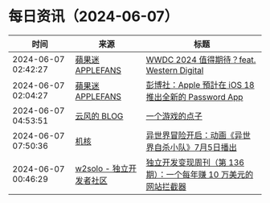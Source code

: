 ﻿# 每日资讯（2024-06-07）

|时间|来源|标题|
|---|---|---|
|2024-06-07 02:42:27|[蘋果迷 APPLEFANS](https://applefans.today/feed/)|[WWDC 2024 值得期待？feat. Western Digital](https://applefans.today/2024-06-wwdc24-sandisk-reviews/)|
|2024-06-07 02:04:27|[蘋果迷 APPLEFANS](https://applefans.today/feed/)|[彭博社：Apple 預計在 iOS 18 推出全新的 Password App](https://applefans.today/2024-06-ios-18-new-passwords-app/)|
|2024-06-07 04:53:51|[云风的 BLOG](http://blog.codingnow.com/atom.xml)|[一个游戏的点子](https://blog.codingnow.com/2024/06/game_idea.html)|
|2024-06-07 07:50:36|[机核](https://www.gcores.com/rss)|[异世界冒险开启：动画《异世界自杀小队》7月5日播出](https://www.gcores.com/articles/183069)|
|2024-06-07 00:46:29|[w2solo - 独立开发者社区](https://w2solo.com/topics/feed)|[独立开发变现周刊（第 136 期）：一个每年赚 10 万美元的网站拦截器](https://w2solo.com/topics/4678)|
